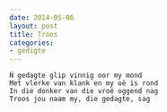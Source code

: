 ```yaml
---
date: 2014-05-06
layout: post
title: Troos
categories:
- gedigte
---
```


    Ñ gedagte glip vinnig oor my mond
    Met vlerke van klank en my oë is rond
    In die donker van die vroë oggend nag
    Troos jou naam my, die gedagte, sag
